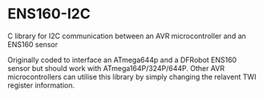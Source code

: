 # ENS160-I2C
C library for I2C communication between an AVR microcontroller and an ENS160 sensor

Originally coded to interface an ATmega644p and a DFRobot ENS160 sensor but should work with ATmega164P/324P/644P. Other AVR microcontrollers can utilise this library by simply changing the relavent TWI register information.
